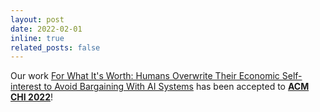 ```yaml
---
layout: post
date: 2022-02-01
inline: true
related_posts: false
---
```


Our work <a href="https://dl.acm.org/doi/10.1145/3491102.3517734">For What It's Worth: Humans Overwrite Their Economic Self-interest to Avoid Bargaining With AI Systems</a> has been accepted to <a href="https://chi2022.acm.org"><strong>ACM CHI 2022</strong></a>!